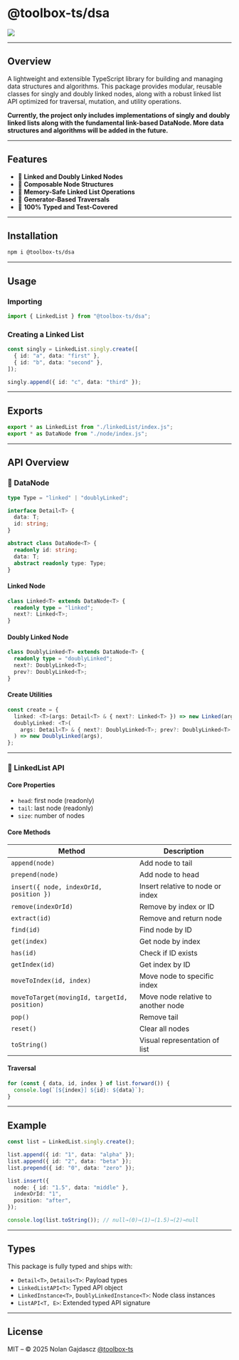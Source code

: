 # @toolbox-ts/dsa

![](https://img.shields.io/badge/coverage-100%25-brightgreen)

---

## Overview

A lightweight and extensible TypeScript library for building and managing data
structures and algorithms. This package provides modular, reusable classes for
singly and doubly linked nodes, along with a robust linked list API optimized
for traversal, mutation, and utility operations.

**Currently, the project only includes implementations of singly and doubly
linked lists along with the fundamental link-based DataNode. More data
structures and algorithms will be added in the future.**

---

## Features

- 🔗 **Linked and Doubly Linked Nodes**
- 🧱 **Composable Node Structures**
- 🧠 **Memory-Safe Linked List Operations**
- 🔁 **Generator-Based Traversals**
- 🧪 **100% Typed and Test-Covered**

---

## Installation

```bash
npm i @toolbox-ts/dsa
```

---

## Usage

### Importing

```ts
import { LinkedList } from "@toolbox-ts/dsa";
```

### Creating a Linked List

```ts
const singly = LinkedList.singly.create([
  { id: "a", data: "first" },
  { id: "b", data: "second" },
]);

singly.append({ id: "c", data: "third" });
```

---

## Exports

```ts
export * as LinkedList from "./linkedList/index.js";
export * as DataNode from "./node/index.js";
```

---

## API Overview

### 🔹 DataNode

```ts
type Type = "linked" | "doublyLinked";

interface Detail<T> {
  data: T;
  id: string;
}

abstract class DataNode<T> {
  readonly id: string;
  data: T;
  abstract readonly type: Type;
}
```

#### Linked Node

```ts
class Linked<T> extends DataNode<T> {
  readonly type = "linked";
  next?: Linked<T>;
}
```

#### Doubly Linked Node

```ts
class DoublyLinked<T> extends DataNode<T> {
  readonly type = "doublyLinked";
  next?: DoublyLinked<T>;
  prev?: DoublyLinked<T>;
}
```

#### Create Utilities

```ts
const create = {
  linked: <T>(args: Detail<T> & { next?: Linked<T> }) => new Linked(args),
  doublyLinked: <T>(
    args: Detail<T> & { next?: DoublyLinked<T>; prev?: DoublyLinked<T> },
  ) => new DoublyLinked(args),
};
```

---

### 🔹 LinkedList API

#### Core Properties

- `head`: first node (readonly)
- `tail`: last node (readonly)
- `size`: number of nodes

#### Core Methods

| Method                                       | Description                        |
| -------------------------------------------- | ---------------------------------- |
| `append(node)`                               | Add node to tail                   |
| `prepend(node)`                              | Add node to head                   |
| `insert({ node, indexOrId, position })`      | Insert relative to node or index   |
| `remove(indexOrId)`                          | Remove by index or ID              |
| `extract(id)`                                | Remove and return node             |
| `find(id)`                                   | Find node by ID                    |
| `get(index)`                                 | Get node by index                  |
| `has(id)`                                    | Check if ID exists                 |
| `getIndex(id)`                               | Get index by ID                    |
| `moveToIndex(id, index)`                     | Move node to specific index        |
| `moveToTarget(movingId, targetId, position)` | Move node relative to another node |
| `pop()`                                      | Remove tail                        |
| `reset()`                                    | Clear all nodes                    |
| `toString()`                                 | Visual representation of list      |

#### Traversal

```ts
for (const { data, id, index } of list.forward()) {
  console.log(`[${index}] ${id}: ${data}`);
}
```

---

## Example

```ts
const list = LinkedList.singly.create();

list.append({ id: "1", data: "alpha" });
list.append({ id: "2", data: "beta" });
list.prepend({ id: "0", data: "zero" });

list.insert({
  node: { id: "1.5", data: "middle" },
  indexOrId: "1",
  position: "after",
});

console.log(list.toString()); // null→(0)→(1)→(1.5)→(2)→null
```

---

## Types

This package is fully typed and ships with:

- `Detail<T>`, `Details<T>`: Payload types
- `LinkedListAPI<T>`: Typed API object
- `LinkedInstance<T>`, `DoublyLinkedInstance<T>`: Node class instances
- `ListAPI<T, E>`: Extended typed API signature

---

## License

MIT – © 2025 Nolan Gajdascz [@toolbox-ts](https://www.npmjs.com/org/toolbox-ts)
